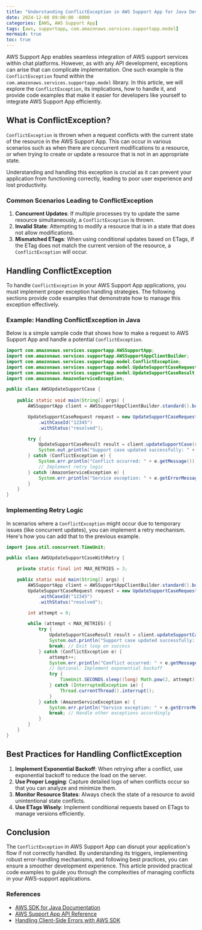 ```yaml
---
title: "Understanding ConflictException in AWS Support App for Java Developers"
date: 2024-12-08 09:00:00 -0000
categories: [AWS, AWS Support App]
tags: [aws, supportapp, com.amazonaws.services.supportapp.model]
mermaid: true
toc: true
---
```



AWS Support App enables seamless integration of AWS support services within chat platforms. However, as with any API development, exceptions can arise that can complicate implementation. One such example is the `ConflictException` found within the `com.amazonaws.services.supportapp.model` library. In this article, we will explore the `ConflictException`, its implications, how to handle it, and provide code examples that make it easier for developers like yourself to integrate AWS Support App efficiently.

## What is ConflictException?

`ConflictException` is thrown when a request conflicts with the current state of the resource in the AWS Support App. This can occur in various scenarios such as when there are concurrent modifications to a resource, or when trying to create or update a resource that is not in an appropriate state.

Understanding and handling this exception is crucial as it can prevent your application from functioning correctly, leading to poor user experience and lost productivity.

### Common Scenarios Leading to ConflictException

1. **Concurrent Updates**: If multiple processes try to update the same resource simultaneously, a `ConflictException` is thrown.
2. **Invalid State**: Attempting to modify a resource that is in a state that does not allow modifications.
3. **Mismatched ETags**: When using conditional updates based on ETags, if the ETag does not match the current version of the resource, a `ConflictException` will occur.

## Handling ConflictException

To handle `ConflictException` in your AWS Support App applications, you must implement proper exception handling strategies. The following sections provide code examples that demonstrate how to manage this exception effectively.

### Example: Handling ConflictException in Java

Below is a simple sample code that shows how to make a request to AWS Support App and handle a potential `ConflictException`.

```java
import com.amazonaws.services.supportapp.AWSSupportApp;
import com.amazonaws.services.supportapp.AWSSupportAppClientBuilder;
import com.amazonaws.services.supportapp.model.ConflictException;
import com.amazonaws.services.supportapp.model.UpdateSupportCaseRequest;
import com.amazonaws.services.supportapp.model.UpdateSupportCaseResult;
import com.amazonaws.AmazonServiceException;

public class AWSUpdateSupportCase {
    
    public static void main(String[] args) {
        AWSSupportApp client = AWSSupportAppClientBuilder.standard().build();

        UpdateSupportCaseRequest request = new UpdateSupportCaseRequest()
            .withCaseId("12345")
            .withStatus("resolved");

        try {
            UpdateSupportCaseResult result = client.updateSupportCase(request);
            System.out.println("Support case updated successfully: " + result);
        } catch (ConflictException e) {
            System.err.println("Conflict occurred: " + e.getMessage());
            // Implement retry logic
        } catch (AmazonServiceException e) {
            System.err.println("Service exception: " + e.getErrorMessage());
        }
    }
}
```

### Implementing Retry Logic

In scenarios where a `ConflictException` might occur due to temporary issues (like concurrent updates), you can implement a retry mechanism. Here's how you can add that to the previous example.

```java
import java.util.concurrent.TimeUnit;

public class AWSUpdateSupportCaseWithRetry {

    private static final int MAX_RETRIES = 3;

    public static void main(String[] args) {
        AWSSupportApp client = AWSSupportAppClientBuilder.standard().build();
        UpdateSupportCaseRequest request = new UpdateSupportCaseRequest()
            .withCaseId("12345")
            .withStatus("resolved");

        int attempt = 0;

        while (attempt < MAX_RETRIES) {
            try {
                UpdateSupportCaseResult result = client.updateSupportCase(request);
                System.out.println("Support case updated successfully: " + result);
                break; // Exit loop on success
            } catch (ConflictException e) {
                attempt++;
                System.err.println("Conflict occurred: " + e.getMessage() + ". Retrying attempt " + attempt);
                // Optional: Implement exponential backoff
                try {
                    TimeUnit.SECONDS.sleep((long) Math.pow(2, attempt)); // Exponential backoff
                } catch (InterruptedException ie) {
                    Thread.currentThread().interrupt();
                }
            } catch (AmazonServiceException e) {
                System.err.println("Service exception: " + e.getErrorMessage());
                break; // Handle other exceptions accordingly
            }
        }
    }
}
```

## Best Practices for Handling ConflictException

1. **Implement Exponential Backoff**: When retrying after a conflict, use exponential backoff to reduce the load on the server.
2. **Use Proper Logging**: Capture detailed logs of when conflicts occur so that you can analyze and minimize them.
3. **Monitor Resource States**: Always check the state of a resource to avoid unintentional state conflicts.
4. **Use ETags Wisely**: Implement conditional requests based on ETags to manage versions efficiently.

## Conclusion

The `ConflictException` in AWS Support App can disrupt your application's flow if not correctly handled. By understanding its triggers, implementing robust error-handling mechanisms, and following best practices, you can ensure a smoother development experience. This article provided practical code examples to guide you through the complexities of managing conflicts in your AWS-support applications.

### References

- [AWS SDK for Java Documentation](https://docs.aws.amazon.com/sdk-for-java/latest/developer-guide/home.html)
- [AWS Support App API Reference](https://docs.aws.amazon.com/support-app/latest/userguide/what-is-support-app.html)
- [Handling Client-Side Errors with AWS SDK](https://docs.aws.amazon.com/sdk-for-java/latest/developer-guide/errors.html)
